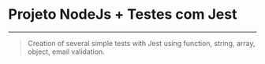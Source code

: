 # Projeto NodeJs + Testes com Jest

<hr>

> Creation of several simple tests with Jest using function, string, array, object, email validation.
